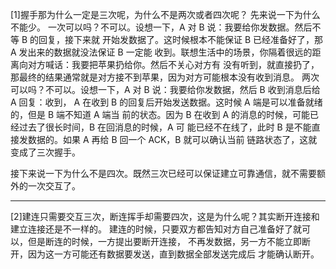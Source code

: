 [1]握手那为什么一定是三次呢，为什么不是两次或者四次呢？
先来说一下为什么不能少。
一次可以吗？不可以。设想一下，A 对 B 说：我要给你发数据。然后不等 B 的回复，接下来就
开始发数据了。这时候根本不能保证 B 已经准备好了，那 A 发出来的数据就没法保证 B 一定能
收到。联想生活中的场景，你隔着很远的距离向对方喊话：我要把苹果扔给你。然后不关心对方有
没有听到，就直接扔了，那最终的结果通常就是对方接不到苹果，因为对方可能根本没有收到消息。
两次可以吗？不可以。设想一下，A 对 B 说：我要给你发数据，然后 B 收到消息后给 A 回复：收到，
A 在收到 B 的回复后开始发送数据。这时候 A 端是可以准备就绪的，但是 B 端不知道 A 端当
前的状态。因为 B 在收到 A 的消息的时候，可能已经过去了很长时间，B 在回消息的时候，A 可
能已经不在线了，此时 B 是不能直接发数据的。如果 A 再给 B 回一个 ACK，B 就可以确认当前
链路状态了，这就变成了三次握手。

接下来说一下为什么不是四次。既然三次已经可以保证建立可靠通信，就不需要额外的一次交互了。



-------------------------------------------------------------------------
[2]建连只需要交互三次，断连挥手却需要四次，这是为什么呢？其实断开连接和建立连接还是不一样的。
建连的时候，只要双方都告知对方自己准备好了就可以，但是断连的时候，一方提出要断开连接，
不再发数据，另一方不能立即断开，因为这一方可能还有数据要发送，直到数据全部发送完成后
才能确认断开。